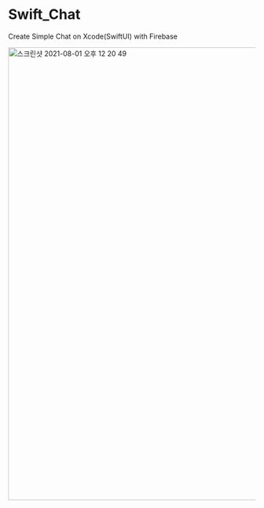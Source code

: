 # Swift_Chat
Create Simple Chat on Xcode(SwiftUI) with Firebase

<img width="920" alt="스크린샷 2021-08-01 오후 12 20 49" src="https://user-images.githubusercontent.com/81838716/127758085-cfde71ac-917e-4c78-a151-1ca9a6e4dd1b.png">
